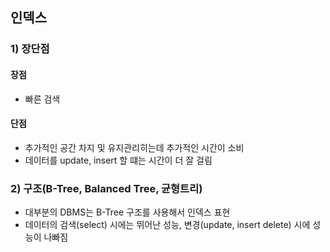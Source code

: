 ## 인덱스

### 1) 장단점

#### 장점

- 빠른 검색

#### 단점

- 추가적인 공간 차지 및 유지관리히는데 추가적인 시간이 소비
- 데이터를 update, insert 할 떄는 시간이 더 잘 걸림

### 2) 구조(B-Tree, Balanced Tree, 균형트리)

- 대부분의 DBMS는 B-Tree 구조를 사용해서 인덱스 표현
- 데이터의 검색(select) 시에는 뛰어난 성능, 변경(update, insert delete) 시에 성능이 나빠짐







